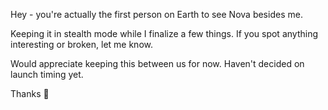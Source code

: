 Hey - you're actually the first person on Earth to see Nova besides me. 

Keeping it in stealth mode while I finalize a few things. If you spot anything interesting or broken, let me know.

Would appreciate keeping this between us for now. Haven't decided on launch timing yet.

Thanks 🙏